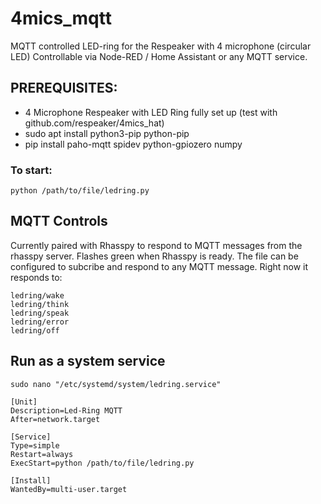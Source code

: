 # 4mics_mqtt
MQTT controlled LED-ring for the Respeaker with 4 microphone (circular LED)
Controllable via Node-RED / Home Assistant or any MQTT service.

## PREREQUISITES:
* 4 Microphone Respeaker with LED Ring fully set up (test with github.com/respeaker/4mics_hat)
* sudo apt install python3-pip python-pip
* pip install paho-mqtt spidev python-gpiozero numpy

### To start:

```
python /path/to/file/ledring.py
```
## MQTT Controls
Currently paired with Rhasspy to respond to MQTT messages from the rhasspy server. Flashes green when Rhasspy is ready.
The file can be configured to subcribe and respond to any MQTT message. Right now it responds to:
```
ledring/wake
ledring/think
ledring/speak
ledring/error
ledring/off
```
## Run as a system service
```
sudo nano "/etc/systemd/system/ledring.service"
```

```
[Unit]
Description=Led-Ring MQTT
After=network.target

[Service]
Type=simple
Restart=always
ExecStart=python /path/to/file/ledring.py

[Install]
WantedBy=multi-user.target
```
